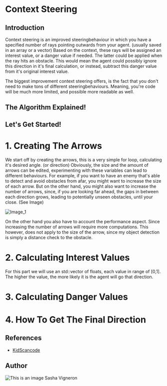 # Context Steering
## Introduction
Context steering is an improved steeringbehaviour in which you have a specified number of rays pointing outwards from your agent. (usually saved in an array or a vector)
Based on the context, these rays will be assigned an interest value, or a danger value if needed. The latter could be applied when the ray hits an obstacle. This would mean the agent could possibly ignore this direction in it's final calculation, or instead, subtract this danger value from it's original interest value.

The biggest improvement context steering offers, is the fact that you don't need to make tons of different steeringbehaviours.
Meaning, you're code will be much more limited, and possible more readable as well.

## The Algorithm Explained!


## Let's Get Started!
# 1. Creating The Arrows
We start off by creating the arrows, this is a very simple for loop, calculating it's desired angle. (or direction)
Obviously, the size and the amount of arrows can be edited, experimenting with these variables can lead to different behaviours.
For example, if you want to have an enemy that's able to detect and avoid obstacles from afar, you might want to increase the size of each arrow.
But on the other hand, you might also want to increase the number of arrows, since, if you are looking far ahead, the gaps in between each direction grows, leading to potentially unseen obstacles, until your close. (See Image)

![Image_1](https://i.imgur.com/htM5qWv.png)

On the other hand you also have to account the performance aspect. Since increasing the number of arrows will require more computations. 
This however, does not apply to the size of the arrow, since my object detection is simply a distance check to the obstacle.

# 2. Calculating Interest Values
For this part we will use an std::vector of floats, each value in range of [0,1]. 
The higher the value, the more likely it is the agent will go that direction.

# 3. Calculating Danger Values


# 4. How To Get The Final Direction



## References
- [KidScancode](https://kidscancode.org/godot_recipes/ai/context_map/)

## Author
![This is an image](https://myoctocat.com/assets/images/base-octocat.svg)
Sasha Vigneron
